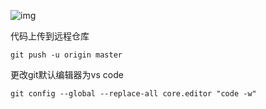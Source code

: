 ![img](https://notepic-1302850888.cos.ap-nanjing.myqcloud.com/img/20180331182808273)

代码上传到远程仓库

```git
git push -u origin master
```

更改git默认编辑器为vs code

```
git config --global --replace-all core.editor "code -w"
```

